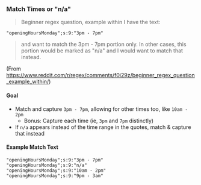 ### Match Times or "n/a"
> Beginner regex question, example within
> I have the text:

```
"openingHoursMonday";s:9:"3pm - 7pm"
```
> and want to match the 3pm - 7pm portion only. 
> In other cases, this portion would be marked as "n/a" and I would want to match that instead. 

(From https://www.reddit.com/r/regex/comments/f0i29z/beginner_regex_question_example_within/)

#### Goal
* Match and capture `3pm - 7pm`, allowing for other times too, like `10am - 2pm`
  * Bonus: Capture each time (ie, `3pm` and `7pm` distinctly)
* If `n/a` appears instead of the time range in the quotes, match & capture that instead 

#### Example Match Text
```
"openingHoursMonday";s:9:"3pm - 7pm"
"openingHoursMonday";s:9:"n/a"
"openingHoursMonday";s:9:"10am - 2pm"
"openingHoursMonday";s:9:"9pm - 3am"
```
